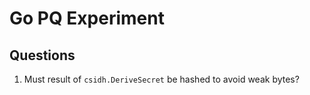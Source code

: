 # Go PQ Experiment

## Questions

1. Must result of `csidh.DeriveSecret` be hashed to avoid weak bytes?
